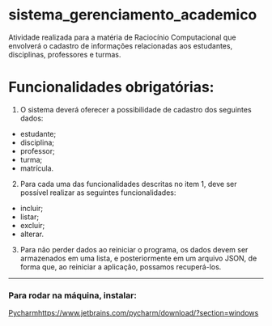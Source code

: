 # sistema_gerenciamento_academico
Atividade realizada para a matéria de Raciocínio Computacional que envolverá o cadastro de informações relacionadas aos estudantes, disciplinas, professores e turmas.

# Funcionalidades obrigatórias:
1) O sistema deverá oferecer a possibilidade de cadastro dos seguintes dados:
* estudante;
* disciplina;
* professor;
* turma;
* matrícula.

2) Para cada uma das funcionalidades descritas no item 1, deve ser possível realizar as seguintes
funcionalidades:
* incluir;
* listar;
* excluir;
* alterar.

3) Para não perder dados ao reiniciar o programa, os dados devem ser armazenados em uma lista, e
posteriormente em um arquivo JSON, de forma que, ao reiniciar a aplicação, possamos recuperá-los.

----
### Para rodar na máquina, instalar:
[Pycharm](https://www.jetbrains.com/pycharm/download/?section=windows)https://www.jetbrains.com/pycharm/download/?section=windows
